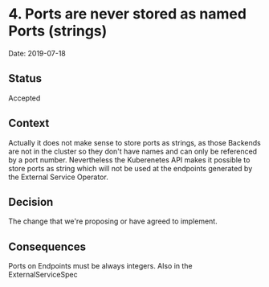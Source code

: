 # 4. Ports are never stored as named Ports (strings)

Date: 2019-07-18

## Status

Accepted

## Context

Actually it does not make sense to store ports as strings, as those Backends are not in the cluster so they don't have names and can only be referenced by a port number. Nevertheless the Kuberenetes API makes it possible to store ports as string which will not be used at the endpoints generated by the External Service Operator.

## Decision

The change that we're proposing or have agreed to implement.

## Consequences

Ports on Endpoints must be always integers. Also in the ExternalServiceSpec
